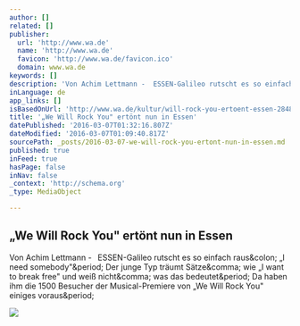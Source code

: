 ```yaml
---
author: []
related: []
publisher:
  url: 'http://www.wa.de'
  name: 'http://www.wa.de'
  favicon: 'http://www.wa.de/favicon.ico'
  domain: www.wa.de
keywords: []
description: 'Von Achim Lettmann -  ESSEN-Galileo rutscht es so einfach raus: „I need somebody". Der junge Typ träumt Sätze, wie „I want to break free" und weiß nicht, was das bedeutet. Da haben ihm die 1500 Besucher der Musical-Premiere von „We Will Rock You" einiges voraus.'
inLanguage: de
app_links: []
isBasedOnUrl: 'http://www.wa.de/kultur/will-rock-you-ertoent-essen-2848750.html'
title: '„We Will Rock You" ertönt nun in Essen'
datePublished: '2016-03-07T01:32:16.807Z'
dateModified: '2016-03-07T01:09:40.817Z'
sourcePath: _posts/2016-03-07-we-will-rock-you-ertont-nun-in-essen.md
published: true
inFeed: true
hasPage: false
inNav: false
_context: 'http://schema.org'
_type: MediaObject

---
```

<article style=""><h1>„We Will Rock You" ertönt nun in Essen</h1><p>Von Achim Lettmann -  ESSEN-Galileo rutscht es so einfach raus&amp;colon; „I need somebody"&amp;period; Der junge Typ träumt Sätze&amp;comma; wie „I want to break free" und weiß nicht&amp;comma; was das bedeutet&amp;period; Da haben ihm die 1500 Besucher der Musical-Premiere von „We Will Rock You" einiges voraus&amp;period;</p><img src="http://www.wa.de/bilder/2013/04/12/2848750/185276948-018468e4-f383-4ea1-831c-629e50dfb6cf-24ef.jpg" /></article>